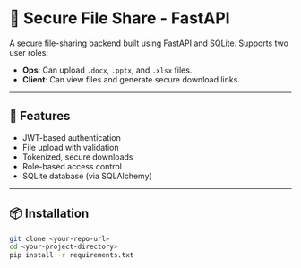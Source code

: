 # 🔐 Secure File Share - FastAPI

A secure file-sharing backend built using FastAPI and SQLite. Supports two user roles:
- **Ops**: Can upload `.docx`, `.pptx`, and `.xlsx` files.
- **Client**: Can view files and generate secure download links.

---

## 🚀 Features

- JWT-based authentication
- File upload with validation
- Tokenized, secure downloads
- Role-based access control
- SQLite database (via SQLAlchemy)

---

## 📦 Installation

```bash
git clone <your-repo-url>
cd <your-project-directory>
pip install -r requirements.txt
